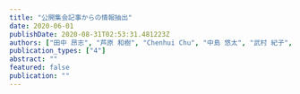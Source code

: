 ```yaml
---
title: "公開集会記事からの情報抽出"
date: 2020-06-01
publishDate: 2020-08-31T02:53:31.481223Z
authors: ["田中 昂志", "芦原 和樹", "Chenhui Chu", "中島 悠太", "武村 紀子", "長原 一", "藤川 隆男"]
publication_types: ["4"]
abstract: ""
featured: false
publication: ""
---
```


